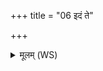 +++
title = "06 इदं ते"

+++
<details><summary>मूलम् (WS)</summary>

इदं ते त्वचं भिनद्मि यातुधान स्वाहेदं ते  
प्राणान् नि तृणद्मि भूम्याम् ॥ १० ॥
</details>